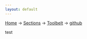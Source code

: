```yaml
---
layout: default
---
```

[Home](/wikify/) &#8594; [Sections](/wikify/example) &#8594; [Toolbelt](/wikify/example/Toolbelt) &#8594; [github](./Toolbelt/github)

test
